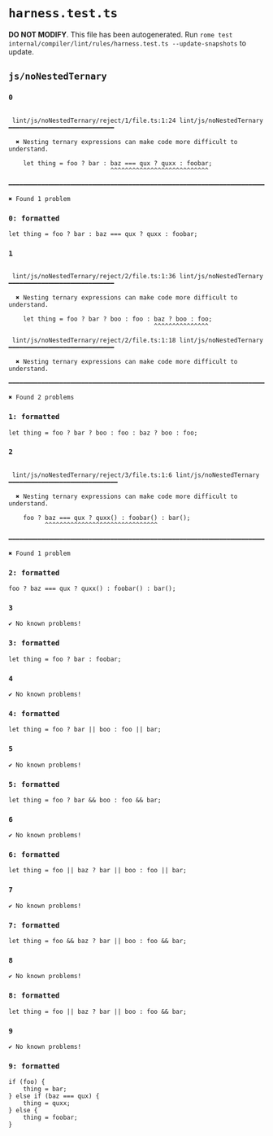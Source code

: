 # `harness.test.ts`

**DO NOT MODIFY**. This file has been autogenerated. Run `rome test internal/compiler/lint/rules/harness.test.ts --update-snapshots` to update.

## `js/noNestedTernary`

### `0`

```

 lint/js/noNestedTernary/reject/1/file.ts:1:24 lint/js/noNestedTernary ━━━━━━━━━━━━━━━━━━━━━━━━━━━━━

  ✖ Nesting ternary expressions can make code more difficult to understand.

    let thing = foo ? bar : baz === qux ? quxx : foobar;
                            ^^^^^^^^^^^^^^^^^^^^^^^^^^^

━━━━━━━━━━━━━━━━━━━━━━━━━━━━━━━━━━━━━━━━━━━━━━━━━━━━━━━━━━━━━━━━━━━━━━━━━━━━━━━━━━━━━━━━━━━━━━━━━━━━

✖ Found 1 problem

```

### `0: formatted`

```
let thing = foo ? bar : baz === qux ? quxx : foobar;

```

### `1`

```

 lint/js/noNestedTernary/reject/2/file.ts:1:36 lint/js/noNestedTernary ━━━━━━━━━━━━━━━━━━━━━━━━━━━━━

  ✖ Nesting ternary expressions can make code more difficult to understand.

    let thing = foo ? bar ? boo : foo : baz ? boo : foo;
                                        ^^^^^^^^^^^^^^^

 lint/js/noNestedTernary/reject/2/file.ts:1:18 lint/js/noNestedTernary ━━━━━━━━━━━━━━━━━━━━━━━━━━━━━

  ✖ Nesting ternary expressions can make code more difficult to understand.

━━━━━━━━━━━━━━━━━━━━━━━━━━━━━━━━━━━━━━━━━━━━━━━━━━━━━━━━━━━━━━━━━━━━━━━━━━━━━━━━━━━━━━━━━━━━━━━━━━━━

✖ Found 2 problems

```

### `1: formatted`

```
let thing = foo ? bar ? boo : foo : baz ? boo : foo;

```

### `2`

```

 lint/js/noNestedTernary/reject/3/file.ts:1:6 lint/js/noNestedTernary ━━━━━━━━━━━━━━━━━━━━━━━━━━━━━━

  ✖ Nesting ternary expressions can make code more difficult to understand.

    foo ? baz === qux ? quxx() : foobar() : bar();
          ^^^^^^^^^^^^^^^^^^^^^^^^^^^^^^^

━━━━━━━━━━━━━━━━━━━━━━━━━━━━━━━━━━━━━━━━━━━━━━━━━━━━━━━━━━━━━━━━━━━━━━━━━━━━━━━━━━━━━━━━━━━━━━━━━━━━

✖ Found 1 problem

```

### `2: formatted`

```
foo ? baz === qux ? quxx() : foobar() : bar();

```

### `3`

```
✔ No known problems!

```

### `3: formatted`

```
let thing = foo ? bar : foobar;

```

### `4`

```
✔ No known problems!

```

### `4: formatted`

```
let thing = foo ? bar || boo : foo || bar;

```

### `5`

```
✔ No known problems!

```

### `5: formatted`

```
let thing = foo ? bar && boo : foo && bar;

```

### `6`

```
✔ No known problems!

```

### `6: formatted`

```
let thing = foo || baz ? bar || boo : foo || bar;

```

### `7`

```
✔ No known problems!

```

### `7: formatted`

```
let thing = foo && baz ? bar || boo : foo && bar;

```

### `8`

```
✔ No known problems!

```

### `8: formatted`

```
let thing = foo || baz ? bar || boo : foo && bar;

```

### `9`

```
✔ No known problems!

```

### `9: formatted`

```
if (foo) {
	thing = bar;
} else if (baz === qux) {
	thing = quxx;
} else {
	thing = foobar;
}

```
